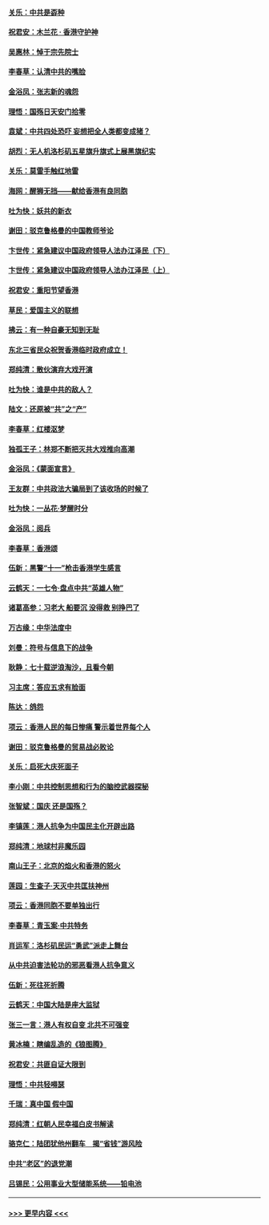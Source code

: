 #### [关乐：中共是孬种](../pages/nsc993/n11582099.md?t=10111211) 
#### [祝君安：木兰花 · 香港守护神](../pages/nsc993/n11581782.md?t=10111211) 
#### [吴惠林：悼于宗先院士](../pages/nsc993/n11580283.md?t=10111211) 
#### [李春草：认清中共的嘴脸](../pages/nsc993/n11579954.md?t=10111211) 
#### [金浴凤：张志新的魂怨](../pages/nsc993/n11579913.md?t=10111211) 
#### [理悟：国殇日天安门拾零](../pages/nsc993/n11579843.md?t=10111211) 
#### [袁斌：中共四处恐吓 妄想把全人类都变成猪？](../pages/nsc993/n11579814.md?t=10111211) 
#### [胡烈：无人机洛杉矶五星旗升旗式上展黑旗纪实](../pages/nsc993/n11579322.md?t=10111211) 
#### [关乐：莫雷手触红地雷](../pages/nsc993/n11577862.md?t=10111211) 
#### [海网：醒狮无挡——献给香港有良同胞](../pages/nsc993/n11577835.md?t=10111211) 
#### [吐为快：妖共的新衣](../pages/nsc993/n11577575.md?t=10111211) 
#### [谢田：驳克鲁格曼的中国教师爷论](../pages/nsc993/n11575034.md?t=10111211) 
#### [卞世传：紧急建议中国政府领导人法办江泽民（下）](../pages/nsc993/n11573390.md?t=10111211) 
#### [卞世传：紧急建议中国政府领导人法办江泽民（上）](../pages/nsc993/n11573208.md?t=10111211) 
#### [祝君安：重阳节望香港](../pages/nsc993/n11573190.md?t=10111211) 
#### [草民：爱国主义的联想](../pages/nsc993/n11572333.md?t=10111211) 
#### [拂云：有一种自豪无知到无耻](../pages/nsc993/n11572006.md?t=10111211) 
#### [东北三省民众祝贺香港临时政府成立！](../pages/nsc993/n11571215.md?t=10111211) 
#### [郑纯清：散伙演弃大戏开演](../pages/nsc993/n11570826.md?t=10111211) 
#### [吐为快：谁是中共的敌人？](../pages/nsc993/n11570817.md?t=10111211) 
#### [陆文：还原被“共”之“产”](../pages/nsc993/n11570798.md?t=10111211) 
#### [李春草：红楼沤梦](../pages/nsc993/n11569673.md?t=10111211) 
#### [独孤王子：林郑不断把灭共大戏推向高潮](../pages/nsc993/n11569381.md?t=10111211) 
#### [金浴凤：《蒙面宣言》](../pages/nsc993/n11569368.md?t=10111211) 
#### [王友群：中共政法大骗局到了该收场的时候了](../pages/nsc993/n11568940.md?t=10111211) 
#### [吐为快：一丛花‧梦醒时分](../pages/nsc993/n11567491.md?t=10111211) 
#### [金浴凤：阅兵](../pages/nsc993/n11567454.md?t=10111211) 
#### [李春草：香港颂](../pages/nsc993/n11567444.md?t=10111211) 
#### [伍新：黑警“十一”枪击香港学生感言](../pages/nsc993/n11567426.md?t=10111211) 
#### [云鹤天：一七令‧盘点中共“英雄人物”](../pages/nsc993/n11567091.md?t=10111211) 
#### [诸葛高参：习老大 船要沉 没得救 别挣巴了](../pages/nsc993/n11566976.md?t=10111211) 
#### [万古缘：中华法度中](../pages/nsc993/n11566726.md?t=10111211) 
#### [刘曼：符号与信息下的战争](../pages/nsc993/n11564655.md?t=10111211) 
#### [耿静：七十载逆浪淘沙，且看今朝](../pages/nsc993/n11564520.md?t=10111211) 
#### [习主席：答应五求有脸面](../pages/nsc993/n11563953.md?t=10111211) 
#### [陈达：鸽怨](../pages/nsc993/n11561879.md?t=10111211) 
#### [项云：香港人民的每日惨痛  警示着世界每个人](../pages/nsc993/n11559273.md?t=10111211) 
#### [谢田：驳克鲁格曼的贸易战必败论](../pages/nsc993/n11555840.md?t=10111211) 
#### [关乐：启死大庆死面子](../pages/nsc993/n11556823.md?t=10111211) 
#### [李小刚：中共控制思想和行为的脑控武器探秘](../pages/nsc993/n11556776.md?t=10111211) 
#### [张智斌：国庆  还是国殇？](../pages/nsc993/n11556617.md?t=10111211) 
#### [李镇莲：港人抗争为中国民主化开辟出路](../pages/nsc993/n11556570.md?t=10111211) 
#### [郑纯清：地球村非魔乐园](../pages/nsc993/n11555415.md?t=10111211) 
#### [南山王子：北京的焰火和香港的怒火](../pages/nsc993/n11555318.md?t=10111211) 
#### [莲园：生查子·天灭中共匡扶神州](../pages/nsc993/n11555302.md?t=10111211) 
#### [项云：香港同胞不要单独出行](../pages/nsc993/n11555276.md?t=10111211) 
#### [李春草：青玉案‧中共特务](../pages/nsc993/n11552356.md?t=10111211) 
#### [肖运军：洛杉矶民运“勇武”派走上舞台](../pages/nsc993/n11551595.md?t=10111211) 
#### [从中共迫害法轮功的邪恶看港人抗争意义](../pages/nsc993/n11540858.md?t=10111211) 
#### [伍新：死往死折腾](../pages/nsc993/n11550174.md?t=10111211) 
#### [云鹤天：中国大陆是座大监狱](../pages/nsc993/n11550155.md?t=10111211) 
#### [张三一言：港人有权自变 北共不可强变](../pages/nsc993/n11550132.md?t=10111211) 
#### [黄冰楠：瞎编乱造的《狼图腾》](../pages/nsc993/n11550082.md?t=10111211) 
#### [祝君安：共匪自证大限到](../pages/nsc993/n11550041.md?t=10111211) 
#### [理悟：中共轻嘚瑟](../pages/nsc993/n11547978.md?t=10111211) 
#### [千瑞：真中国 假中国](../pages/nsc993/n11547865.md?t=10111211) 
#### [郑纯清：红朝人民幸福白皮书解读](../pages/nsc993/n11547499.md?t=10111211) 
#### [骆克仁：陆团犹他州翻车　揭“省钱”游风险](../pages/nsc993/n11546977.md?t=10111211) 
#### [中共“老区”的退党潮](../pages/nsc993/n11545995.md?t=10111211) 
#### [吕锡民：公用事业大型储能系统——铅电池](../pages/nsc993/n11545701.md?t=10111211) 

----
#### [ >>> 更早内容 <<< ](../indexes/nsc993-earlier.md)
